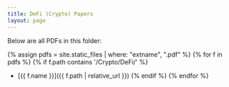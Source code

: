 ```yaml
---
title: DeFi (Crypto) Papers
layout: page
---
```


Below are all PDFs in this folder:

{% assign pdfs = site.static_files | where: "extname", ".pdf" %}
{% for f in pdfs %}
{% if f.path contains '/Crypto/DeFi/' %}
- [{{ f.name }}]({{ f.path | relative_url }})
{% endif %}
{% endfor %}
